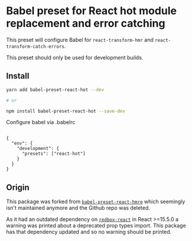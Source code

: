 # Babel preset for React hot module replacement and error catching

This preset will configure Babel for `react-transform-hmr` and `react-transform-catch-errors`.

This preset should only be used for development builds.

## Install

```sh
yarn add babel-preset-react-hot --dev

# or

npm install babel-preset-react-hot --save-dev
```

Configure babel via .babelrc

```

{
  "env": {
    "development": {
      "presets": ["react-hot"]
    }
  }
}

```

## Origin

This package was forked from [`babel-preset-react-hmre`](https://www.npmjs.com/package/babel-preset-react-hmre) which seemingly isn't maintained anymore and the Github repo was deleted.

As it had an outdated dependency on [`redbox-react`](https://github.com/commissure/redbox-react) in React >=15.5.0 a warning was printed about a deprecated prop types import. This package has that dependency updated and so no warning should be printed.
